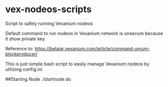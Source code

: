 # vex-nodeos-scripts
Script to safely running Vexanium nodeos

Default command to run nodeos in Vexanium network is unsecure because it show private key.

Reference to: https://belajar.vexanium.com/article/command-umum-blockproducer/


This is just simple bash script to easily manage Vexanium nodeos by utilizing config.ini

##Starting Node 
  ./startnode.ds 
